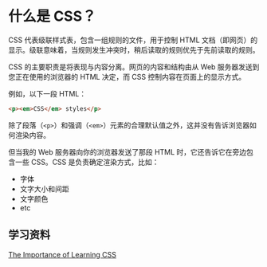 # 什么是 CSS？

CSS 代表级联样式表，包含一组规则的文件，用于控制 HTML 文档（即网页）的显示。级联意味着，当规则发生冲突时，稍后读取的规则优先于先前读取的规则。

CSS 的主要职责是将表现与内容分离。网页的内容和结构由从 Web 服务器发送到您正在使用的浏览器的 HTML 决定，而 CSS 控制内容在页面上的显示方式。

例如，以下一段 HTML：

```html
<p><em>CSS</em> styles</p>
```

除了段落（`<p>`）和强调（`<em>`）元素的合理默认值之外，这并没有告诉浏览器如何渲染内容。

但当我的 Web 服务器向你的浏览器发送了那段 HTML 时，它还告诉它在旁边包含一些 CSS。CSS 是负责确定渲染方式，比如：

- 字体
- 文字大小和间距
- 文字颜色
- etc

## 学习资料

[The Importance of Learning CSS](https://www.joshwcomeau.com/css/the-importance-of-learning-css/)
